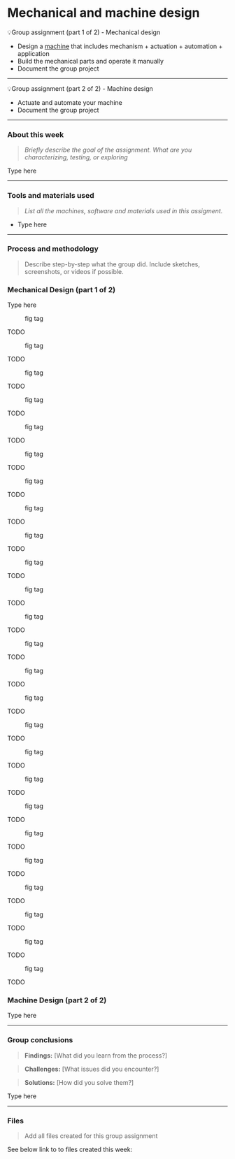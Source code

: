 # Mechanical and machine design

💡Group assignment (part 1 of 2) - Mechanical design

* Design a [machine](http://machines.fabcloud.io/) that includes mechanism + actuation + automation + application
* Build the mechanical parts and operate it manually
* Document the group project

***

💡Group assignment (part 2 of 2) - Machine design

* Actuate and automate your machine
* Document the group project

***

### About this week <a href="#id-19caf66e-e64e-8057-8ecc-ddd585390c2c" id="id-19caf66e-e64e-8057-8ecc-ddd585390c2c"></a>

> _Briefly describe the goal of the assignment. What are you characterizing, testing, or exploring_

Type here

***

### Tools and materials used <a href="#id-19caf66e-e64e-8066-9139-ccc89444c8ba" id="id-19caf66e-e64e-8066-9139-ccc89444c8ba"></a>

> _List all the machines, software and materials used in this assigment._

* Type here

***

### Process and methodology <a href="#id-19caf66e-e64e-805f-9104-c8b7ba0a1c3f" id="id-19caf66e-e64e-805f-9104-c8b7ba0a1c3f"></a>

> Describe step-by-step what the group did. Include sketches, screenshots, or videos if possible.

### **Mechanical Design (part 1 of 2)** <a href="#id-19caf66e-e64e-806f-a181-fb94fbc4acda" id="id-19caf66e-e64e-806f-a181-fb94fbc4acda"></a>

Type here
<figure><img src="../docs/img/w12/w12-1.jpeg" alt=""><figcaption>fig tag</figcaption></figure>

TODO

<figure><img src="../docs/img/w12/w12-2.jpeg" alt=""><figcaption>fig tag</figcaption></figure>

TODO

<figure><img src="../docs/img/w12/w12-3.jpeg" alt=""><figcaption>fig tag</figcaption></figure>

TODO

<figure><img src="../docs/img/w12/w12-4.jpeg" alt=""><figcaption>fig tag</figcaption></figure>

TODO

<figure><img src="../docs/img/w12/w12-5.jpeg" alt=""><figcaption>fig tag</figcaption></figure>

TODO

<figure><img src="../docs/img/w12/w12-6.jpeg" alt=""><figcaption>fig tag</figcaption></figure>

TODO

<figure><img src="../docs/img/w12/w12-7.jpeg" alt=""><figcaption>fig tag</figcaption></figure>

TODO

<figure><img src="../docs/img/w12/w12-8.jpeg" alt=""><figcaption>fig tag</figcaption></figure>

TODO

<figure><img src="../docs/img/w12/w12-9.jpeg" alt=""><figcaption>fig tag</figcaption></figure>

TODO

<figure><img src="../docs/img/w12/w12-10.jpeg" alt=""><figcaption>fig tag</figcaption></figure>

TODO

<figure><img src="../docs/img/w12/w12-11.jpeg" alt=""><figcaption>fig tag</figcaption></figure>

TODO

<figure><img src="../docs/img/w12/w12-12.jpeg" alt=""><figcaption>fig tag</figcaption></figure>

TODO

<figure><img src="../docs/img/w12/w12-13.jpeg" alt=""><figcaption>fig tag</figcaption></figure>

TODO

<figure><img src="../docs/img/w12/w12-14.jpeg" alt=""><figcaption>fig tag</figcaption></figure>

TODO

<figure><img src="../docs/img/w12/w12-15.jpeg" alt=""><figcaption>fig tag</figcaption></figure>

TODO

<figure><img src="../docs/img/w12/w12-16.jpeg" alt=""><figcaption>fig tag</figcaption></figure>

TODO

<figure><img src="../docs/img/w12/w12-17.jpeg" alt=""><figcaption>fig tag</figcaption></figure>

TODO

<figure><img src="../docs/img/w12/w12-18.jpeg" alt=""><figcaption>fig tag</figcaption></figure>

TODO

<figure><img src="../docs/img/w12/w12-19.jpeg" alt=""><figcaption>fig tag</figcaption></figure>

TODO

<figure><img src="../docs/img/w12/w12-20.jpeg" alt=""><figcaption>fig tag</figcaption></figure>

TODO

<figure><img src="../docs/img/w12/w12-22.jpeg" alt=""><figcaption>fig tag</figcaption></figure>

TODO

<figure><img src="../docs/img/w12/w12-23.jpeg" alt=""><figcaption>fig tag</figcaption></figure>

TODO

<figure><img src="../docs/img/w12/w12-24.jpeg" alt=""><figcaption>fig tag</figcaption></figure>

TODO

<figure><img src="../docs/img/w12/w12-25.jpeg" alt=""><figcaption>fig tag</figcaption></figure>

TODO

<figure><img src="../docs/img/w12/w12-26.jpeg" alt=""><figcaption>fig tag</figcaption></figure>

TODO



### **Machine Design (part 2 of 2)** <a href="#id-19caf66e-e64e-802f-bbba-fe4c9e5ba9f0" id="id-19caf66e-e64e-802f-bbba-fe4c9e5ba9f0"></a>

Type here

***

### Group conclusions <a href="#id-19caf66e-e64e-80af-bf32-f202965a9eaf" id="id-19caf66e-e64e-80af-bf32-f202965a9eaf"></a>

> **Findings:** \[What did you learn from the process?]

> **Challenges:** \[What issues did you encounter?]

> **Solutions:** \[How did you solve them?]

Type here

***

### Files <a href="#id-19caf66e-e64e-8056-aa8f-ff906f2f0f5b" id="id-19caf66e-e64e-8056-aa8f-ff906f2f0f5b"></a>

> Add all files created for this group assignment

See below link to to files created this week:
